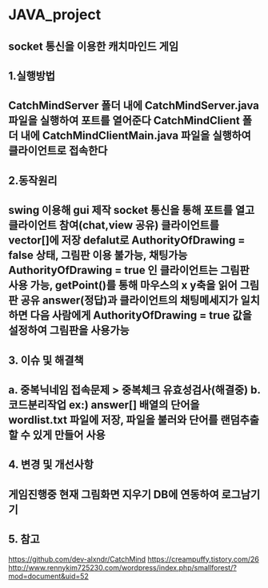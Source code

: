 # JAVA_project
socket 통신을 이용한 캐치마인드 게임
------
## 1.실행방법 
CatchMindServer 폴더 내에 CatchMindServer.java 파일을 실행하여 포트를 열어준다
CatchMindClient 폴더 내에 CatchMindClientMain.java 파일을 실행하여 클라이언트로 접속한다
------
## 2.동작원리
swing 이용해 gui 제작
socket 통신을 통해 포트를 열고 클라이언트 참여(chat,view 공유)
클라이언트를 vector[]에 저장
defalut로 AuthorityOfDrawing = false 상태, 그림판 이용 불가능, 채팅가능 
AuthorityOfDrawing = true 인 클라이언트는 그림판 사용 가능, getPoint()를 통해 마우스의 x y축을 읽어 그림판 공유 
answer(정답)과 클라이언트의 채팅메세지가 일치하면 다음 사람에게 AuthorityOfDrawing = true 값을 설정하여 그림판을 사용가능
------
## 3. 이슈 및 해결책
a. 중복닉네임 접속문제 > 중복체크 유효성검사(해결중)
b. 코드분리작업 ex:) answer[] 배열의 단어을 wordlist.txt 파일에 저장, 파일을 불러와 단어를 랜덤추출할 수 있게 만들어 사용 
------
## 4. 변경 및 개선사항
게임진행중 현재 그림화면 지우기
DB에 연동하여 로그남기기
------
## 5. 참고
https://github.com/dev-alxndr/CatchMind
https://creampuffy.tistory.com/26
http://www.rennykim725230.com/wordpress/index.php/smallforest/?mod=document&uid=52
